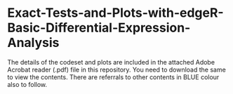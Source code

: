 # Exact-Tests-and-Plots-with-edgeR-Basic-Differential-Expression-Analysis

The details of the codeset and plots are included in the attached Adobe Acrobat reader (.pdf) file in this repository. 
You need to download the same to view the contents. There are referrals to other contents in BLUE colour also to follow.
